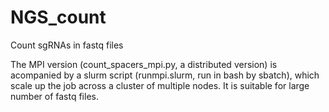 # NGS_count
Count sgRNAs in fastq files

The MPI version (count_spacers_mpi.py, a distributed version) is acompanied by a slurm script (runmpi.slurm, run in bash by sbatch), which scale up the job across a cluster of multiple nodes. It is suitable for large number of fastq files.

